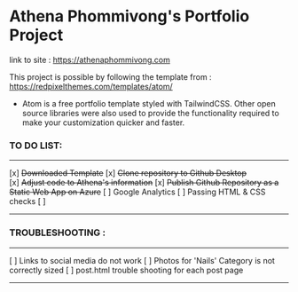 # Athena Phommivong's Portfolio Project

link to site : https://athenaphommivong.com

This project is possible by following the template from : https://redpixelthemes.com/templates/atom/
- Atom is a free portfolio template styled with TailwindCSS. Other open source libraries were also used to provide the functionality required to make your customization quicker and faster.

### TO DO LIST:

---

[x] ~~Downloaded Template~~
[x] ~~Clone repository to Github Desktop~~  
[x] ~~Adjust code to Athena's information~~
[x] ~~Publish Github Repository as a Static Web App on Azure~~
[ ] Google Analytics
[ ] Passing HTML & CSS checks
[ ] 

---

### TROUBLESHOOTING :

---
[ ] Links to social media do not work
[ ] Photos for 'Nails' Category is not correctly sized
[ ] post.html trouble shooting for each post page

---